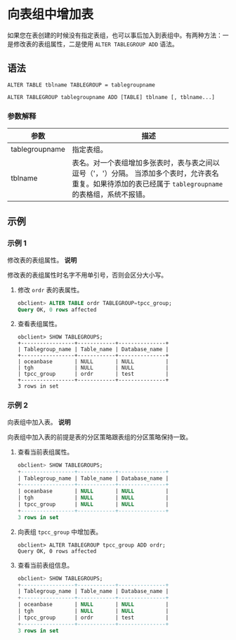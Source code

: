 向表组中增加表 
============================

如果您在表创建的时候没有指定表组，也可以事后加入到表组中。有两种方法：一是修改表的表组属性，二是使用 `ALTER TABLEGROUP ADD` 语法。

语法 
-----------------------

```unknow
ALTER TABLE tblname TABLEGROUP = tablegroupname
```



```unknow
ALTER TABLEGROUP tablegroupname ADD [TABLE] tblname [, tblname...]
```



### 参数解释 



|     **参数**     |                                                         **描述**                                                         |
|----------------|------------------------------------------------------------------------------------------------------------------------|
| tablegroupname | 指定表组。                                                                                                                  |
| tblname        | 表名。对一个表组增加多张表时，表与表之间以逗号（'，'）分隔。 当添加多个表时，允许表名重复。如果待添加的表已经属于 `tablegroupname`的表格组，系统不报错。 |



示例 
-----------------------

### 示例 1 

修改表的表组属性。
**说明**

修改表的表组属性时名字不用单引号，否则会区分大小写。

1. 修改 `ordr` 表的表属性。

   ```sql
   obclient> ALTER TABLE ordr TABLEGROUP=tpcc_group;
   Query OK, 0 rows affected
   ```

   

2. 查看表组属性。

   ```unknow
   obclient> SHOW TABLEGROUPS;
   +-----------------+------------+---------------+
   | Tablegroup_name | Table_name | Database_name |
   +-----------------+------------+---------------+
   | oceanbase       | NULL       | NULL          |
   | tgh             | NULL       | NULL          |
   | tpcc_group      | ordr       | test          |
   +-----------------+------------+---------------+
   3 rows in set
   ```

   




### 示例 2 

向表组中加入表。
**说明**

向表组中加入表的前提是表的分区策略跟表组的分区策略保持一致。

1. 查看当前表组属性。

   ```sql
   obclient> SHOW TABLEGROUPS;
   +-----------------+------------+---------------+
   | Tablegroup_name | Table_name | Database_name |
   +-----------------+------------+---------------+
   | oceanbase       | NULL       | NULL          |
   | tgh             | NULL       | NULL          |
   | tpcc_group      | NULL       | NULL          |
   +-----------------+------------+---------------+
   3 rows in set
   ```

   

2. 向表组 `tpcc_group` 中增加表。

   ```unknow
   obclient> ALTER TABLEGROUP tpcc_group ADD ordr;
   Query OK, 0 rows affected
   ```

   

3. 查看当前表组信息。

   ```sql
   obclient> SHOW TABLEGROUPS;
   +-----------------+------------+---------------+
   | Tablegroup_name | Table_name | Database_name |
   +-----------------+------------+---------------+
   | oceanbase       | NULL       | NULL          |
   | tgh             | NULL       | NULL          |
   | tpcc_group      | ordr       | test          |
   +-----------------+------------+---------------+
   3 rows in set
   ```

   




